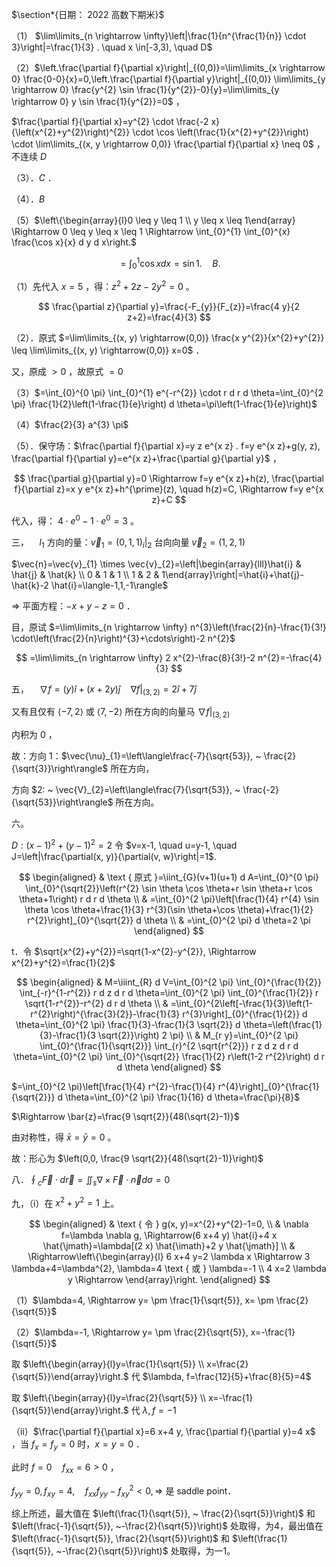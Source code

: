$\section*{日期： 2022 高数下期米}$

（1） $\lim\limits_{n \rightarrow \infty}\left|\frac{1}{n^{\frac{1}{n}} \cdot 3}\right|=\frac{1}{3} . \quad x \in[-3,3), \quad D$

（2）$\left.\frac{\partial f}{\partial x}\right|_{(0,0)}=\lim\limits_{x \rightarrow 0} \frac{0-0}{x}=0,\left.\frac{\partial f}{\partial y}\right|_{(0,0)} \lim\limits_{y \rightarrow 0} \frac{y^{2} \sin \frac{1}{y^{2}}-0}{y}=\lim\limits_{y \rightarrow 0} y \sin \frac{1}{y^{2}}=0$ ，

$\frac{\partial f}{\partial x}=y^{2} \cdot \frac{-2 x}{\left(x^{2}+y^{2}\right)^{2}} \cdot \cos \left(\frac{1}{x^{2}+y^{2}}\right) \cdot \lim\limits_{(x, y \rightarrow 0,0)} \frac{\partial f}{\partial x} \neq 0$ ，不连续 $D$

（3）．$C$ ．

（4）．$B$

（5）$\left\{\begin{array}{l}0 \leq y \leq 1 \\ y \leq x \leq 1\end{array} \Rightarrow 0 \leq y \leq x \leq 1 \Rightarrow \int_{0}^{1} \int_{0}^{x} \frac{\cos x}{x} d y d x\right.$

$$
=\int_{0}^{1} \cos x d x=\sin 1 . \quad B .
$$

（1）先代入 $x=5$ ，得：$z^{2}+2 z-2 y^{2}=0$ 。

$$
\frac{\partial z}{\partial y}=\frac{-F_{y}}{F_{z}}=\frac{4 y}{2 z+2}=\frac{4}{3}
$$

（2）．原式 $=\lim\limits_{(x, y) \rightarrow(0,0)} \frac{x y^{2}}{x^{2}+y^{2}} \leq \lim\limits_{(x, y) \rightarrow(0,0)} x=0$ ．

又，原成 $>0$ ，故原式 $=0$

（3）$=\int_{0}^{0 \pi} \int_{0}^{1} e^{-r^{2}} \cdot r d r d \theta=\int_{0}^{2 \pi} \frac{1}{2}\left(1-\frac{1}{e}\right) d \theta=\pi\left(1-\frac{1}{e}\right)$

（4）$\frac{2}{3} a^{3} \pi$

（5）．保守场：$\frac{\partial f}{\partial x}=y z e^{x z} . f=y e^{x z}+g(y, z), \frac{\partial f}{\partial y}=e^{x z}+\frac{\partial g}{\partial y}$ ，

$$
\frac{\partial g}{\partial y}=0 \Rightarrow f=y e^{x z}+h(z), \frac{\partial f}{\partial z}=x y e^{x z}+h^{\prime}(z), \quad h(z)=C, \Rightarrow f=y e^{x z}+C
$$

代入，得： $4 \cdot e^{0}-1 \cdot e^{0}=3$ 。

三，$\quad l_{1}$ 方向的量：$\vec{v}_{1}=\left.(0,1,1)_{i}\right|_{2}$ 台向向量 $\vec{v}_{2}=(1,2,1)$

$\vec{n}=\vec{v}_{1} \times \vec{v}_{2}=\left|\begin{array}{lll}\hat{i} & \hat{j} & \hat{k} \\ 0 & 1 & 1 \\ 1 & 2 & 1\end{array}\right|=\hat{i}+\hat{j}-\hat{k}-2 \hat{i}=\langle-1,1,-1\rangle$

$\Rightarrow$ 平面方程：$-x+y-z=0$ ．

目，原试 $=\lim\limits_{n \rightarrow \infty} n^{3}\left(\frac{2}{n}-\frac{1}{3!} \cdot\left(\frac{2}{n}\right)^{3}+\cdots\right)-2 n^{2}$

$$
=\lim\limits_{n \rightarrow \infty} 2 x^{2}-\frac{8}{3!}-2 n^{2}=-\frac{4}{3}
$$

五，$\quad \nabla f=(y) \hat{i}+\left.(x+2 y) \hat{j} \quad \nabla f\right|_{(3,2)}=2 \hat{i}+7 \hat{j}$

又有且仅有 $\langle-7,2\rangle$ 或 $\langle 7,-2\rangle$ 所在方向的向量马 $\left.\nabla f\right|_{(3,2)}$

内积为 0 ，

故：方向 1：$\vec{\nu}_{1}=\left\langle\frac{-7}{\sqrt{53}}, ~ \frac{2}{\sqrt{3}}\right\rangle$ 所在方向，

方向 $2: ~ \vec{V}_{2}=\left\langle\frac{7}{\sqrt{53}}, ~ \frac{-2}{\sqrt{53}}\right\rangle$ 所在方向。

六。

$D:(x-1)^{2}+(y-1)^{2}=2$ 令 $v=x-1, \quad u=y-1, \quad J=\left|\frac{\partial(x, y)}{\partial(v, w}\right|=1$.

$$
\begin{aligned}
& \text { 原式 }=\iint_{G}(v+1)(u+1) d A=\int_{0}^{0 \pi} \int_{0}^{\sqrt{2}}\left(r^{2} \sin \theta \cos \theta+r \sin \theta+r \cos \theta+1\right) r d r d \theta \\
& =\int_{0}^{2 \pi}\left[\frac{1}{4} r^{4} \sin \theta \cos \theta+\frac{1}{3} r^{3}(\sin \theta+\cos \theta)+\frac{1}{2} r^{2}\right]_{0}^{\sqrt{2}} d \theta \\
& =\int_{0}^{2 \pi} d \theta=2 \pi
\end{aligned}
$$

t．令 $\sqrt{x^{2}+y^{2}}=\sqrt{1-x^{2}-y^{2}}, \Rightarrow x^{2}+y^{2}=\frac{1}{2}$

$$
\begin{aligned}
& M=\iiint_{R} d V=\int_{0}^{2 \pi} \int_{0}^{\frac{1}{2}} \int_{-r}^{1-r^{2}} r d z d r d \theta=\int_{0}^{2 \pi} \int_{0}^{\frac{1}{2}} r \sqrt{1-r^{2}}-r^{2} d r d \theta \\
& =\int_{0}^{2\left[-\frac{1}{3}\left(1-r^{2}\right)^{\frac{3}{2}}-\frac{1}{3} r^{3}\right]_{0}^{\frac{1}{2}} d \theta=\int_{0}^{2 \pi} \frac{1}{3}-\frac{1}{3 \sqrt{2}} d \theta=\left(\frac{1}{3}-\frac{1}{3 \sqrt{2}}\right) 2 \pi} \\
& M_{r y}=\int_{0}^{2 \pi} \int_{0}^{\frac{1}{\sqrt{2}}} \int_{r}^{2 \sqrt{r^{2}}} r z d z d r d \theta=\int_{0}^{2 \pi} \int_{0}^{\sqrt{2}} \frac{1}{2} r\left(1-2 r^{2}\right) d r d \theta
\end{aligned}
$$

$=\int_{0}^{2 \pi}\left[\frac{1}{4} r^{2}-\frac{1}{4} r^{4}\right]_{0}^{\frac{1}{\sqrt{2}}} d \theta=\int_{0}^{2 \pi} \frac{1}{16} d \theta=\frac{\pi}{8}$

$\Rightarrow \bar{z}=\frac{9 \sqrt{2}}{48(\sqrt{2}-1)}$

由对称性，得 $\bar{x}=\bar{y}=0$ 。

故：形心为 $\left(0,0, \frac{9 \sqrt{2}}{48(\sqrt{2}-1)}\right)$

八．$\oint_{c} \vec{F} \cdot d \vec{r}=\iint_{s} \nabla \times \vec{F} \cdot \vec{n} d \sigma=0$

九，（i）在 $x^{2}+y^{2}=1$ 上。

$$
\begin{aligned}
& \text { 令 } g(x, y)=x^{2}+y^{2}-1=0, \\
& \nabla f=\lambda \nabla g, \Rightarrow(6 x+4 y) \hat{i}+4 x \hat{\jmath}=\lambda[(2 x) \hat{\imath}+2 y \hat{\jmath}] \\
& \Rightarrow\left\{\begin{array}{l}
6 x+4 y=2 \lambda x \Rightarrow 3 \lambda+4=\lambda^{2}, \lambda=4 \text { 或 } \lambda=-1 \\
4 x=2 \lambda y \Rightarrow
\end{array}\right.
\end{aligned}
$$

（1）$\lambda=4, \Rightarrow y= \pm \frac{1}{\sqrt{5}}, x= \pm \frac{2}{\sqrt{5}}$

（2）$\lambda=-1, \Rightarrow y= \pm \frac{2}{\sqrt{5}}, x=-\frac{1}{\sqrt{5}}$

取 $\left\{\begin{array}{l}y=\frac{1}{\sqrt{5}} \\ x=\frac{2}{\sqrt{5}}\end{array}\right.$ 代 $\lambda, f=\frac{12}{5}+\frac{8}{5}=4$

取 $\left\{\begin{array}{l}y=\frac{2}{\sqrt{5}} \\ x=-\frac{1}{\sqrt{5}}\end{array}\right.$ 代 $\lambda, f=-1$

（ii）$\frac{\partial f}{\partial x}=6 x+4 y, \frac{\partial f}{\partial y}=4 x$ ，当 $f_{x}=f_{y}=0$ 时，$x=y=0$ ．

此时 $f=0 \quad f_{x x}=6>0$ ，

$f_{y y}=0, f_{x y}=4, \quad f_{x x} f_{y y}-f_{x y}^{2}<0, \Rightarrow$ 是 saddle point．

综上所述，最大值在 $\left(\frac{1}{\sqrt{5}}, ~ \frac{2}{\sqrt{5}}\right)$ 和 $\left(\frac{-1}{\sqrt{5}}, ~-\frac{2}{\sqrt{5}}\right)$ 处取得，为4，最出值在 $\left(\frac{-1}{\sqrt{5}}, \frac{2}{\sqrt{5}}\right)$ 和 $\left(\frac{1}{\sqrt{5}}, ~-\frac{2}{\sqrt{5}}\right)$ 处取得，为一1。

